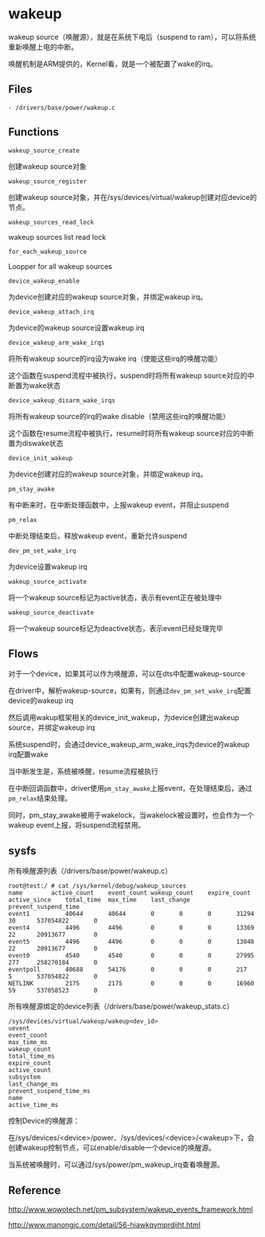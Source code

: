 # wakeup

wakeup source（唤醒源），就是在系统下电后（suspend to ram），可以将系统重新唤醒上电的中断。

唤醒机制是ARM提供的，Kernel看，就是一个被配置了wake的irq。

## Files

```
- /drivers/base/power/wakeup.c
```

## Functions

`wakeup_source_create`

创建wakeup source对象

`wakeup_source_register`

创建wakeup source对象，并在/sys/devices/virtual/wakeup创建对应device的节点。

`wakeup_sources_read_lock`

wakeup sources list read lock

`for_each_wakeup_source`

Loopper for all wakeup sources

`device_wakeup_enable`

为device创建对应的wakeup source对象，并绑定wakeup irq。

`device_wakeup_attach_irq`

为device的wakeup source设置wakeup irq

`device_wakeup_arm_wake_irqs`

将所有wakeup source的irq设为wake irq（使能这些irq的唤醒功能）

这个函数在suspend流程中被执行，suspend时将所有wakeup source对应的中断置为wake状态

`device_wakeup_disarm_wake_irqs`

将所有wakeup source的irq的wake disable（禁用这些irq的唤醒功能）

这个函数在resume流程中被执行，resume时将所有wakeup source对应的中断置为diswake状态

`device_init_wakeup`

为device创建对应的wakeup source对象，并绑定wakeup irq。

`pm_stay_awake`

有中断来时，在中断处理函数中，上报wakeup event，并阻止suspend

`pm_relax`

中断处理结束后，释放wakeup event，重新允许suspend

`dev_pm_set_wake_irq`

为device设置wakeup irq

`wakeup_source_activate`

将一个wakeup source标记为active状态，表示有event正在被处理中

`wakeup_source_deactivate`

将一个wakeup source标记为deactive状态，表示event已经处理完毕

## Flows

对于一个device，如果其可以作为唤醒源，可以在dts中配置wakeup-source

在driver中，解析wakeup-source，如果有，则通过`dev_pm_set_wake_irq`配置device的wakeup irq

然后调用wakup框架相关的device_init_wakeup，为device创建出wakeup source，并绑定wakeup irq

系统suspend时，会通过device_wakeup_arm_wake_irqs为device的wakeup irq配置wake

当中断发生是，系统被唤醒，resume流程被执行

在中断回调函数中，driver使用`pm_stay_awake`上报event，在处理结束后，通过`pm_relax`结束处理。

同时，pm_stay_awake被用于wakelock，当wakelock被设置时，也会作为一个wakeup event上报，将suspend流程禁用。

## sysfs

所有唤醒源列表（/drivers/base/power/wakeup.c）

```
root@test:/ # cat /sys/kernel/debug/wakeup_sources                    
name		active_count	event_count	wakeup_count	expire_count	active_since	total_time	max_time	last_change	prevent_suspend_time
event1      	40644		40644		0		0		0		31294		30		537054822		0
event4      	4496		4496		0		0		0		13369		22		20913677		0
event5      	4496		4496		0		0		0		13048		22		20913677		0
event0      	4540		4540		0		0		0		27995		277		258270184		0
eventpoll   	40688		54176		0		0		0		217		5		537054822		0
NETLINK     	2175		2175		0		0		0		16960		59		537058523		0
```

所有唤醒源绑定的device列表（/drivers/base/power/wakeup_stats.c）

```
/sys/devices/virtual/wakeup/wakeup<dev_id>
uevent
event_count
max_time_ms
wakeup_count
total_time_ms
expire_count
active_count
subsystem
last_change_ms
prevent_suspend_time_ms
name
active_time_ms
```

控制Device的唤醒源：

在/sys/devices/\<device\>/power、/sys/devices/\<device\>/\<wakeup\>下，会创建wakeup控制节点，可以enable/disable一个device的唤醒源。

当系统被唤醒时，可以通过/sys/power/pm_wakeup_irq查看唤醒源。

## Reference

<http://www.wowotech.net/pm_subsystem/wakeup_events_framework.html>

<http://www.manongjc.com/detail/56-hiawkqvmprdijht.html>